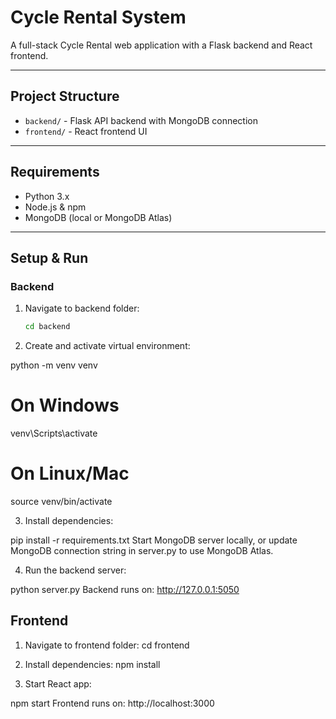 # Cycle Rental System

A full-stack Cycle Rental web application with a Flask backend and React frontend.

---

## Project Structure

- `backend/` - Flask API backend with MongoDB connection
- `frontend/` - React frontend UI

---

## Requirements

- Python 3.x
- Node.js & npm
- MongoDB (local or MongoDB Atlas)

---

## Setup & Run

### Backend

1. Navigate to backend folder:
   ```bash
   cd backend

2. Create and activate virtual environment:

python -m venv venv
# On Windows
venv\Scripts\activate
# On Linux/Mac
source venv/bin/activate

3. Install dependencies:

pip install -r requirements.txt
Start MongoDB server locally, or update MongoDB connection string in server.py to use MongoDB Atlas.

4. Run the backend server:

python server.py
Backend runs on: http://127.0.0.1:5050

## Frontend
1. Navigate to frontend folder:
 cd frontend

2. Install dependencies:
npm install

3. Start React app:

npm start
Frontend runs on: http://localhost:3000

